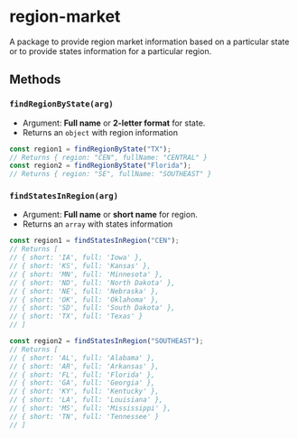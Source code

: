# region-market

A package to provide region market information based on a particular state or to provide states information for a particular region.

## Methods

### `findRegionByState(arg)`

- Argument: **Full name** or **2-letter format** for state.
- Returns an `object` with region information

```javascript
const region1 = findRegionByState("TX");
// Returns { region: "CEN", fullName: "CENTRAL" }
const region2 = findRegionByState("Florida");
// Returns { region: "SE", fullName: "SOUTHEAST" }
```

### `findStatesInRegion(arg)`

- Argument: **Full name** or **short name** for region.
- Returns an `array` with states information

```javascript
const region1 = findStatesInRegion("CEN");
// Returns [
// { short: 'IA', full: 'Iowa' },
// { short: 'KS', full: 'Kansas' },
// { short: 'MN', full: 'Minnesota' },
// { short: 'ND', full: 'North Dakota' },
// { short: 'NE', full: 'Nebraska' },
// { short: 'OK', full: 'Oklahoma' },
// { short: 'SD', full: 'South Dakota' },
// { short: 'TX', full: 'Texas' }
// ]

const region2 = findStatesInRegion("SOUTHEAST");
// Returns [
// { short: 'AL', full: 'Alabama' },
// { short: 'AR', full: 'Arkansas' },
// { short: 'FL', full: 'Florida' },
// { short: 'GA', full: 'Georgia' },
// { short: 'KY', full: 'Kentucky' },
// { short: 'LA', full: 'Louisiana' },
// { short: 'MS', full: 'Mississippi' },
// { short: 'TN', full: 'Tennessee' }
// ]
```
